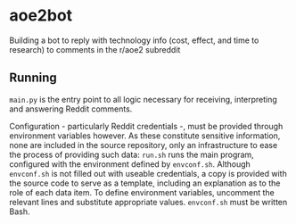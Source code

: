 # aoe2bot
Building a bot to reply with technology info (cost, effect, and time to research) to comments in the r/aoe2 subreddit

## Running

`main.py` is the entry point to all logic necessary for receiving, interpreting and answering Reddit comments.

Configuration - particularly Reddit credentials -, must be provided through environment variables however.
As these constitute sensitive information, none are included in the source repository, only an
infrastructure to ease the process of providing such data: `run.sh` runs the main program, configured
with the environment defined by `envconf.sh`.
Although `envconf.sh` is not filled out with useable credentials, a copy is provided with the source
code to serve as a template, including an explanation as to the role of each data item.
To define environment variables, uncomment the relevant lines and substitute appropriate values.
`envconf.sh` must be written Bash.

